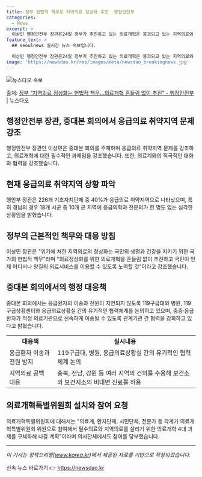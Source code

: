 ```yaml
---
title: 정부 헌법적 책무로 지역의료 정상화 추진  행정안전부
categories:
  - News
excerpt: >
  이상민 행정안전부 장관은24일 정부가 추진하고 있는 의료개혁은 붕괴되고 있는 지역의료와 필수의료를 살리기 위…
feature_text: >
  ## seoulnews 실시간 뉴스 속보입니다.

  이상민 행정안전부 장관은24일 정부가 추진하고 있는 의료개혁은 붕괴되고 있는 지역의료와 필수의료를 살리기 위…
image: 'https://newsdao.kr/res/images/meta/newsdao_breakingnews.jpg'
---
```


![뉴스다오 속보](https://newsdao.kr/res/images/meta/newsdao_breakingnews.jpg)

<p>출처: <a href="https://newsdao.kr/3665" rel="dofollow">정부 “지역의료 정상화는 헌법적 책무…의료개혁 흔들림 없이 추진”  - 행정안전부</a> | 뉴스다오</p>

<h2 data-ke-size="size26">행정안전부 장관, 중대본 회의에서 응급의료 취약지역 문제 강조</h2>
<p data-ke-size="size16">행정안전부 장관인 이상민은 중대본 회의를 주재하며 응급의료 취약지역 문제를 강조하고, 의료개혁에 대한 필수적인 과제임을 강조했습니다. 또한, 의료계와의 적극적인 대화와 협력을 강조했습니다.</p>

<h2 data-ke-size="size26">현재 응급의료 취약지역 상황 파악</h2>
<p data-ke-size="size16">행안부 장관은 226개 기초자치단체 중 40%가 응급의료 취약지역으로 나타났으며, 특히 경남의 경우 18개 시군 중 10개 군 지역에 응급의학과 전문의가 한 명도 없는 심각한 상황임을 밝혔습니다.</p>

<h2 data-ke-size="size26">정부의 근본적인 책무와 대응 방침</h2>
<p data-ke-size="size16">이상민 장관은 "위기에 처한 지역의료의 정상화는 국민의 생명과 건강을 지키기 위한 국가의 헌법적 책무"라며 "의료정상화를 위한 의료개혁을 흔들림 없이 추진하고 국민이 언제 어디서나 양질의 의료서비스를 이용할 수 있도록 노력할 것"이라고 강조했습니다.</p>

<h2 data-ke-size="size26">중대본 회의에서의 행정 대응책</h2>
<p data-ke-size="size16">중대본 회의에서는 응급환자의 이송과 전원이 지연되지 않도록 119구급대와 병원, 119구급상황센터와 응급의료상황실 간의 유기적인 협력체계를 논의하고 있으며, 중증·응급환자가 적정 의료기관으로 신속하게 이송될 수 있도록 관계기관 간 협력을 강화하고 있다고 밝혔습니다.</p>

<table>
	<tr>
		<td style="text-align: center; height: 17px;"><b>대응책</b></td>
		<td style="text-align: center; height: 17px;"><b>실시내용</b></td>
	</tr>
	<tr>
		<td style="text-align: left; height: 17px;">응급환자 이송과 전원 방지</td>
		<td style="text-align: left; height: 17px;">119구급대, 병원, 응급의료상황실 간의 유기적인 협력체계 논의</td>
	</tr>
	<tr>
		<td style="text-align: left; height: 17px;">지역의료 공백 대응</td>
		<td style="text-align: left; height: 17px;">충북, 전남, 강원 등 여러 지역의 건의를 수용해 보건소와 보건지소의 비대면 진료를 허용</td>
	</tr>
</table>

<h2 data-ke-size="size26">의료개혁특별위원회 설치와 참여 요청</h2>
<p data-ke-size="size16">의료개혁특별위원회에 대해서는 "의료계, 환자단체, 시민단체, 전문가 등 각계가 의료개혁특별위원회 위원으로 참여해서 필수의료와 지역의료를 살리기 위한 의료개혁 4대 과제를 구체화해 나갈 계획"이라며 의사단체에서도 참여를 당부했습니다.</p>

<hr>

<em>이 기사는 정책브리핑(www.korea.kr)에서 제공된 자료를 기반으로 작성되었습니다.</em> 

신속 뉴스 바로가기 👉 <a href="https://newsdao.kr" rel="dofollow">https://newsdao.kr</a>


